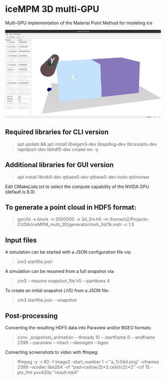 # iceMPM 3D multi-GPU
Multi-GPU implementation of the Material Point Method for modeling ice

![Screenshot of the GUI version](/screenshot.png)


## Required libraries for CLI version

> apt update && apt install libeigen3-dev libspdlog-dev libcxxopts-dev rapidjson-dev libhdf5-dev cmake mc -y

## Additional libraries for GUI version

> apt install libvtk9-dev qtbase5-dev qtbase5-dev-tools qtchooser

Edit CMakeLists.txt to select the compute capability of the NVIDA GPU (default is 8.0).

## To generate a point cloud in HDF5 format: 

> gen3d -s block -n 2000000 -o 3d_2m.h5 -m /home/s2/Projects-CUDA/iceMPM_multi_3D/generator/msh_3d/1k.msh -c 1.5

## Input files

A simulation can be started with a JSON configuration file via:

> cm3 startfile.json

A simulation can be resumed from a full snapshot via:

> cm3 --resume snapshot_file.h5 --partitions 4

To create an initial snapshot (.h5) from a JSON file:

> cm3 startfile.json --snapshot

## Post-processing

Converting the resulting HDF5 data into Paraview and/or BGEO formats:

> conv _snapshots_animation --threads 10 --startframe 0 --endframe 2399 --paraview --intact --damaged --bgeo

Converting screenshots to video with ffmpeg:

> ffmpeg -y -r 60 -f image2 -start_number 1 -i "a_%04d.png" -vframes 2399 -vcodec libx264 -vf "pad=ceil(iw/2)*2:ceil(ih/2)*2" -crf 15 -pix_fmt yuv420p "result.mp4"
